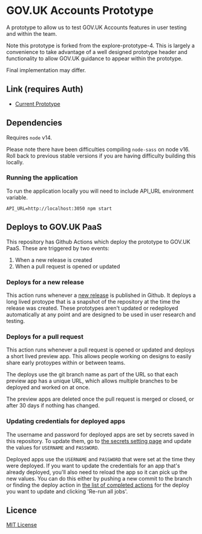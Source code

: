 # GOV.UK Accounts Prototype

A prototype to allow us to test GOV.UK Accounts features in user testing and
within the team.

Note this prototype is forked from the explore-prototype-4. This is largely a
convenience to take advantage of a well designed prototype header and
functionality to allow GOV.UK guidance to appear within the prototype.

Final implementation may differ.

## Link (requires Auth)

- [Current Prototype](https://govuk-accounts-prototype-1.herokuapp.com/)

## Dependencies

Requires `node` v14.

Please note there have been difficulties compiling `node-sass` on node v16.
Roll back to previous stable versions if you are having difficulty building
this locally.

### Running the application

To run the application locally you will need to include API_URL environment
variable.

`API_URL=http://localhost:3050 npm start`

## Deploys to GOV.UK PaaS

This repository has Github Actions which deploy the prototype to GOV.UK PaaS.
These are triggered by two events:

1. When a new release is created
2. When a pull request is opened or updated

### Deploys for a new release

This action runs whenever a [new
release](https://github.com/alphagov/govuk-accounts-explore-prototype-1/releases/new)
is published in Github. It deploys a long lived protoype that is a snapshot of
the repository at the time the release was created. These prototypes aren't
updated or redeployed automatically at any point and are designed to be used in
user research and testing.


### Deploys for a pull request

This action runs whenever a pull request is opened or updated and deploys a
short lived preview app. This allows people working on designs to easily share
early protoypes within or between teams.

The deploys use the git branch name as part of the URL so that each preview app
has a unique URL, which allows multiple branches to be deployed and worked on
at once.

The preview apps are deleted once the pull request is merged or closed, or
after 30 days if nothing has changed.

### Updating credentials for deployed apps

The username and password for deployed apps are set by secrets saved in this
repository. To update them, go to [the secrets setting
page](https://github.com/alphagov/govuk-accounts-explore-prototype-1/settings/secrets/actions)
and update the values for `USERNAME` and `PASSWORD`.

Deployed apps use the `USERNAME` and `PASSWORD` that were set at the time they
were deployed. If you want to update the credentials for an app that's already
deployed, you'll also need to reload the app so it can pick up the new values.
You can do this either by pushing a new commit to the branch or finding the
deploy action in [the list of completed
actions](https://github.com/alphagov/govuk-accounts-explore-prototype-1/actions/workflows/deploy-preview.yml)
for the deploy you want to update and clicking 'Re-run all jobs'.

## Licence

[MIT License](LICENCE)

